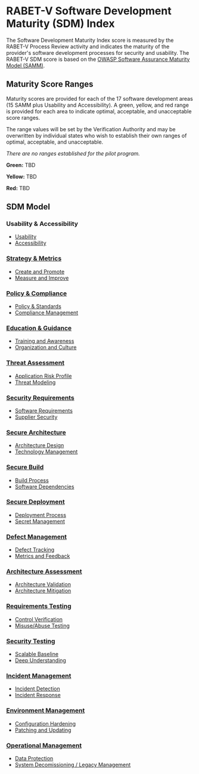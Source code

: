 # RABET-V Software Development Maturity (SDM) Index

The Software Development Maturity Index score is measured by the RABET-V Process Review activity and indicates the maturity of the provider's software development processes for security and usability. The RABET-V SDM score is based on the [OWASP Software Assurance Maturity Model (SAMM)](https://www.owaspsamm.org).

## Maturity Score Ranges
Maturity scores are provided for each of the 17 software development areas (15 SAMM plus Usability and Accessibility). A green, yellow, and red range is provided for each area to indicate optimal, acceptable, and unacceptable score ranges. 

The range values will be set by the Verification Authority and may be overwritten by individual states who wish to establish their own ranges of optimal, acceptable, and unacceptable. 

*There are no ranges established for the pilot program.*

**Green:** TBD

**Yellow:** TBD

**Red:** TBD

## SDM Model

### Usability & Accessibility

* [Usability](./SDMModel/Usability_Maturity.md)
* [Accessibility](./SDMModel/Accessibility_Maturity.md)

### [Strategy & Metrics](https://owaspsamm.org/model/governance/strategy-and-metrics/)

* [Create and Promote](https://owaspsamm.org/model/governance/strategy-and-metrics/stream-a/)
* [Measure and Improve](https://owaspsamm.org/model/governance/strategy-and-metrics/stream-b/)

### [Policy & Compliance](https://owaspsamm.org/model/governance/policy-and-compliance/)
* [Policy & Standards](https://owaspsamm.org/model/governance/policy-and-compliance/stream-a/)
* [Compliance Management](https://owaspsamm.org/model/governance/policy-and-compliance/stream-b/)
### [Education & Guidance](https://owaspsamm.org/model/governance/education-and-guidance)
* [Training and Awareness](https://owaspsamm.org/model/governance/education-and-guidance/stream-a/)
* [Organization and Culture](https://owaspsamm.org/model/governance/education-and-guidance/stream-b/)

### [Threat Assessment](https://owaspsamm.org/model/design/threat-assessment)
* [Application Risk Profile](https://owaspsamm.org/model/design/threat-assessment/stream-a/)
* [Threat Modeling](https://owaspsamm.org/model/design/threat-assessment/stream-b/)
### [Security Requirements](https://owaspsamm.org/model/design/security-requirements)
* [Software Requirements](https://owaspsamm.org/model/design/security-requirements/stream-a/)
* [Supplier Security](https://owaspsamm.org/model/design/security-requirements/stream-b/)
### [Secure Architecture](https://owaspsamm.org/model/design/security-architecture)
* [Architecture Design](https://owaspsamm.org/model/design/security-architecture/stream-a/)
* [Technology Management](https://owaspsamm.org/model/design/security-architecture/stream-b/)

### [Secure Build](https://owaspsamm.org/model/implementation/secure-build)
* [Build Process](https://owaspsamm.org/model/implementation/secure-build/stream-a/)
* [Software Dependencies](https://owaspsamm.org/model/implementation/secure-build/stream-b/)
### [Secure Deployment](https://owaspsamm.org/model/implementation/secure-deployment)
* [Deployment Process](https://owaspsamm.org/model/implementation/secure-deployment/stream-a/)
* [Secret Management](https://owaspsamm.org/model/implementation/secure-deployment/stream-b/)
### [Defect Management](https://owaspsamm.org/model/implementation/defect-management)
* [Defect Tracking](https://owaspsamm.org/model/implementation/defect-management/stream-a/)
* [Metrics and Feedback](https://owaspsamm.org/model/implementation/defect-management/stream-b/)

### [Architecture Assessment](https://owaspsamm.org/model/verification/architecture-assessment)
* [Architecture Validation](https://owaspsamm.org/model/verification/architecture-assessment/stream-a/)
* [Architecture Mitigation](https://owaspsamm.org/model/verification/architecture-assessment/stream-b/)
### [Requirements Testing](https://owaspsamm.org/model/verification/requirements-driven-testing)
* [Control Verification](https://owaspsamm.org/model/verification/requirements-driven-testing/stream-a/)
* [Misuse/Abuse Testing](https://owaspsamm.org/model/verification/requirements-driven-testing/stream-b/)
### [Security Testing](https://owaspsamm.org/model/verification/security-testing)
* [Scalable Baseline](https://owaspsamm.org/model/verification/security-testing/stream-a/)
* [Deep Understanding](https://owaspsamm.org/model/verification/security-testing/stream-b/)

### [Incident Management](https://owaspsamm.org/model/operations/incident-management)
* [Incident Detection](https://owaspsamm.org/model/operations/incident-management/stream-a/)
* [Incident Response](https://owaspsamm.org/model/operations/incident-management/stream-b/)
### [Environment Management](https://owaspsamm.org/model/operations/environment-management)
* [Configuration Hardening](https://owaspsamm.org/model/operations/environment-management/stream-a/)
* [Patching and Updating](https://owaspsamm.org/model/operations/environment-management/stream-b/)
### [Operational Management](https://owaspsamm.org/model/operations/operational-management)
* [Data Protection](https://owaspsamm.org/model/operations/operational-management/stream-a/)
* [System Decomissioning / Legacy Management](https://owaspsamm.org/model/operations/operational-management/stream-b/)

